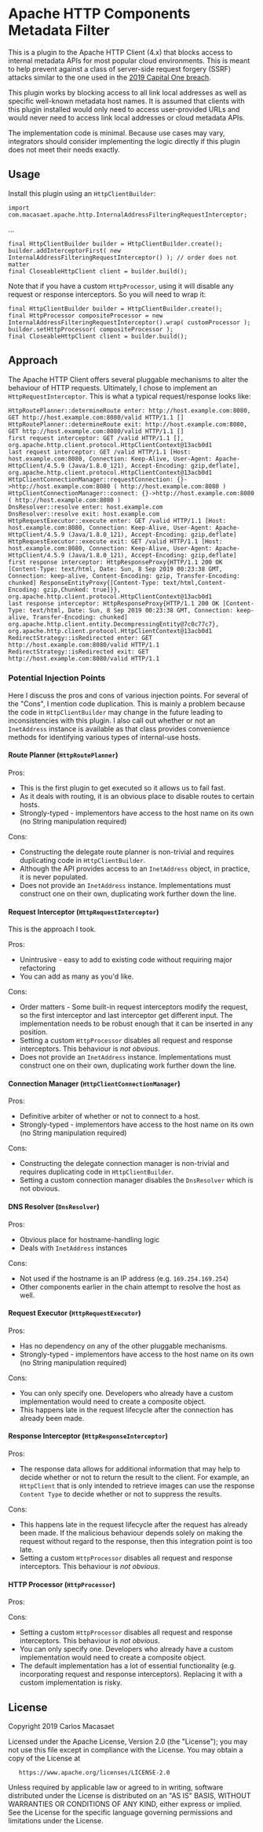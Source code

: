 # Apache HTTP Components Metadata Filter

This is a plugin to the Apache HTTP Client (4.x) that blocks access to
internal metadata APIs for most popular cloud environments. This is
meant to help prevent against a class of server-side request forgery
(SSRF) attacks similar to the one used in the [2019 Capital One
breach](https://blog.appsecco.com/an-ssrf-privileged-aws-keys-and-the-capital-one-breach-4c3c2cded3af).

This plugin works by blocking access to all link local addresses as well
as specific well-known metadata host names. It is assumed that clients
with this plugin installed would only need to access user-provided URLs
and would never need to access link local addresses or cloud metadata
APIs.

The implementation code is minimal. Because use cases may vary,
integrators should consider implementing the logic directly if this
plugin does not meet their needs exactly.

## Usage

Install this plugin using an `HttpClientBuilder`:

    import com.macasaet.apache.http.InternalAddressFilteringRequestInterceptor;

...

    final HttpClientBuilder builder = HttpClientBuilder.create();
    builder.addInterceptorFirst( new InternalAddressFilteringRequestInterceptor() ); // order does not matter
    final CloseableHttpClient client = builder.build();

Note that if you have a custom `HttpProcessor`, using it will disable
any request or response interceptors. So you will need to wrap it:

    final HttpClientBuilder builder = HttpClientBuilder.create();
    final HttpProcessor compositeProcessor = new InternalAddressFilteringRequestInterceptor().wrap( customProcessor );
    builder.setHttpProcessor( compositeProcessor );
    final CloseableHttpClient client = builder.build(); 

## Approach

The Apache HTTP Client offers several pluggable mechanisms to alter the
behaviour of HTTP requests. Ultimately, I chose to implement an
`HttpRequestInterceptor`. This is what a typical request/response looks
like:

    HttpRoutePlanner::determineRoute enter: http://host.example.com:8080, GET http://host.example.com:8080/valid HTTP/1.1 []
    HttpRoutePlanner::determineRoute exit: http://host.example.com:8080, GET http://host.example.com:8080/valid HTTP/1.1 []
    first request interceptor: GET /valid HTTP/1.1 [], org.apache.http.client.protocol.HttpClientContext@13acb0d1
    last request interceptor: GET /valid HTTP/1.1 [Host: host.example.com:8080, Connection: Keep-Alive, User-Agent: Apache-HttpClient/4.5.9 (Java/1.8.0_121), Accept-Encoding: gzip,deflate], org.apache.http.client.protocol.HttpClientContext@13acb0d1
    HttpClientConnectionManager::requestConnection: {}->http://host.example.com:8080 ( http://host.example.com:8080 )
    HttpClientConnectionManager::connect: {}->http://host.example.com:8080 ( http://host.example.com:8080 )
    DnsResolver::resolve enter: host.example.com
    DnsResolver::resolve exit: host.example.com
    HttpRequestExecutor::execute enter: GET /valid HTTP/1.1 [Host: host.example.com:8080, Connection: Keep-Alive, User-Agent: Apache-HttpClient/4.5.9 (Java/1.8.0_121), Accept-Encoding: gzip,deflate]
    HttpRequestExecutor::execute exit: GET /valid HTTP/1.1 [Host: host.example.com:8080, Connection: Keep-Alive, User-Agent: Apache-HttpClient/4.5.9 (Java/1.8.0_121), Accept-Encoding: gzip,deflate]
    first response interceptor: HttpResponseProxy{HTTP/1.1 200 OK [Content-Type: text/html, Date: Sun, 8 Sep 2019 00:23:38 GMT, Connection: keep-alive, Content-Encoding: gzip, Transfer-Encoding: chunked] ResponseEntityProxy{[Content-Type: text/html,Content-Encoding: gzip,Chunked: true]}}, org.apache.http.client.protocol.HttpClientContext@13acb0d1
    last response interceptor: HttpResponseProxy{HTTP/1.1 200 OK [Content-Type: text/html, Date: Sun, 8 Sep 2019 00:23:38 GMT, Connection: keep-alive, Transfer-Encoding: chunked] org.apache.http.client.entity.DecompressingEntity@7c0c77c7}, org.apache.http.client.protocol.HttpClientContext@13acb0d1
    RedirectStrategy::isRedirected enter: GET http://host.example.com:8080/valid HTTP/1.1
    RedirectStrategy::isRedirected exit: GET http://host.example.com:8080/valid HTTP/1.1

### Potential Injection Points

Here I discuss the pros and cons of various injection points. For
several of the "Cons", I mention code duplication. This is mainly a
problem because the code in `HttpClientBuilder` may change in the future
leading to inconsistencies with this plugin. I also call out whether or
not an `InetAddress` instance is available as that class provides
convenience methods for identifying various types of internal-use
hosts.

#### Route Planner (`HttpRoutePlanner`)

Pros:
* This is the first plugin to get executed so it allows us to fail fast.
* As it deals with routing, it is an obvious place to disable routes to
certain hosts.
* Strongly-typed - implementors have access to the host name on its own
  (no String manipulation required)

Cons:
* Constructing the delegate route planner is non-trivial and requires
  duplicating code in `HttpClientBuilder`.
* Although the API provides access to an `InetAddress` object, in
  practice, it is never populated.
* Does not provide an `InetAddress` instance. Implementations must
  construct one on their own, duplicating work further down the line.

#### Request Interceptor (`HttpRequestInterceptor`)

This is the approach I took.

Pros:
* Unintrusive - easy to add to existing code without requiring major
  refactoring
* You can add as many as you'd like.

Cons:
* Order matters - Some built-in request interceptors modify the request,
  so the first interceptor and last interceptor get different input. The
  implementation needs to be robust enough that it can be inserted in
  any position.
* Setting a custom `HttpProcessor` disables all request and response
  interceptors. This behaviour is *not obvious*.
* Does not provide an `InetAddress` instance. Implementations must
  construct one on their own, duplicating work further down the line.

#### Connection Manager (`HttpClientConnectionManager`)

Pros:
* Definitive arbiter of whether or not to connect to a host.
* Strongly-typed - implementors have access to the host name on its own (no
  String manipulation required)

Cons:
* Constructing the delegate connection manager is non-trivial and
  requires duplicating code in `HttpClientBuilder`.
* Setting a custom connection manager disables the `DnsResolver` which
  is not obvious.

#### DNS Resolver (`DnsResolver`)

Pros:
* Obvious place for hostname-handling logic
* Deals with `InetAddress` instances

Cons:
* Not used if the hostname is an IP address (e.g. `169.254.169.254`)
* Other components earlier in the chain attempt to resolve the host as well.

#### Request Executor (`HttpRequestExecutor`)

Pros:
* Has no dependency on any of the other pluggable mechanisms.
* Strongly-typed - implementors have access to the host name on its own (no
  String manipulation required)

Cons:
* You can only specify one. Developers who already have a custom
  implementation would need to create a composite object.
* This happens late in the request lifecycle after the connection has
  already been made.

#### Response Interceptor (`HttpResponseInterceptor`)

Pros:
* The response data allows for additional information that may help to
  decide whether or not to return the result to the client. For example,
  an `HttpClient` that is only intended to retrieve images can use the
  response `Content Type` to decide whether or not to suppress the
  results.

Cons:
* This happens late in the request lifecycle after the request has
  already been made. If the malicious behaviour depends solely on making
  the request without regard to the response, then this integration
  point is too late.
* Setting a custom `HttpProcessor` disables all request and response
  interceptors. This behaviour is *not obvious*.

#### HTTP Processor (`HttpProcessor`)

Pros:

Cons:
* Setting a custom `HttpProcessor` disables all request and response
  interceptors. This behaviour is *not obvious*.
* You can only specify one. Developers who already have a custom
  implementation would need to create a composite object.
* The default implementation has a lot of essential functionality (e.g.
  incorporating request and response interceptors). Replacing it with a
  custom implementation is risky.

## License

   Copyright 2019 Carlos Macasaet

   Licensed under the Apache License, Version 2.0 (the "License");
   you may not use this file except in compliance with the License.
   You may obtain a copy of the License at

       https://www.apache.org/licenses/LICENSE-2.0

   Unless required by applicable law or agreed to in writing, software
   distributed under the License is distributed on an "AS IS" BASIS,
   WITHOUT WARRANTIES OR CONDITIONS OF ANY KIND, either express or implied.
   See the License for the specific language governing permissions and 
   limitations under the License.
